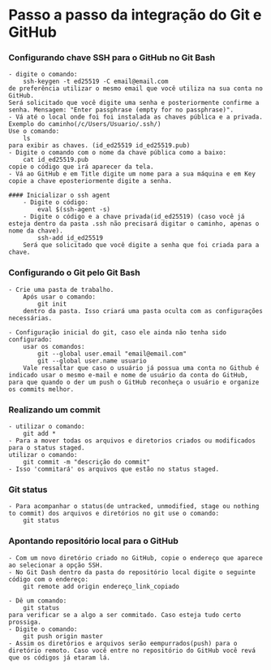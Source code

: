 # Passo a passo da integração do Git e GitHub

### Configurando chave SSH para o GitHub no Git Bash
	- digite o comando:
		ssh-keygen -t ed25519 -C email@email.com
	de preferência utilizar o mesmo email que você utiliza na sua conta no GitHub.
	Será solicitado que você digite uma senha e posteriormente confirme a senha. Mensagem: "Enter passphrase (empty for no passphrase)".
	- Vá até o local onde foi foi instalada as chaves pública e a privada. Exemplo do caminho(/c/Users/Usuario/.ssh/)
	Use o comando:
		ls
	para exibir as chaves. (id_ed25519 id_ed25519.pub)
	- Digite o comando com o nome da chave pública como a baixo:
		cat id_ed25519.pub
	copie o código que irá aparecer da tela.
	- Vá ao GitHub e em Title digite um nome para a sua máquina e em Key copie a chave eposteriormente digite a senha.

	#### Inicializar o ssh agent
		- Digite o código:
			eval $(ssh-agent -s)
		- Digite o código e a chave privada(id_ed25519) (caso você já esteja dentro da pasta .ssh não precisará digitar o caminho, apenas o nome da chave).
			ssh-add id_ed25519
		Será que solicitado que você digite a senha que foi criada para a chave.

### Configurando o Git pelo Git Bash
	- Crie uma pasta de trabalho.
		Após usar o comando:
			git init
		dentro da pasta. Isso criará uma pasta oculta com as configurações necessárias.

	- Configuração inicial do git, caso ele ainda não tenha sido configurado:
		usar os comandos:
			git --global user.email "email@email.com"
			git --global user.name usuario
		Vale ressaltar que caso o usuário já possua uma conta no Github é indicado usar o mesmo e-mail e nome de usuário da conta do GitHub, para que quando o der um push o GitHub reconheça o usuário e organize os commits melhor.
	
### Realizando um commit
	- utilizar o comando:
		git add *
	- Para a mover todas os arquivos e diretorios criados ou modificados para o status staged.
	utilizar o comando:
		git commit -m "descrição do commit"
	- Isso 'commitará' os arquivos que estão no status staged.

### Git status
	- Para acompanhar o status(de untracked, unmodified, stage ou nothing to commit) dos arquivos e diretórios no git use o comando:
		git status

### Apontando repositório local para o GitHub
	- Com um novo diretório criado no GitHub, copie o endereço que aparece ao selecionar a opção SSH.
	- No Git Dash dentro da pasta do repositório local digite o seguinte código com o endereço:
		git remote add origin endereço_link_copiado

	- Dê um comando:
		git status
	para verificar se a algo a ser commitado. Caso esteja tudo certo prossiga.
	- Digite o comando:
		git push origin master
	- Assim os diretórios e arquivos serão eempurrados(push) para o diretório remoto. Caso você entre no repositório do GitHub você revá que os códigos já etaram lá.
	

